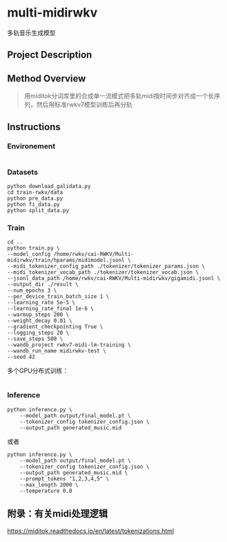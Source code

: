 # multi-midirwkv
多轨音乐生成模型

## Project Description


## Method Overview
> 用miditok分词库里的合成单一流模式把多轨midi按时间步对齐成一个长序列，然后用标准rwkv7模型训练后再分轨

## Instructions

### Environement
```

```
### Datasets
```
python download_galidata.py
cd train-rwkv/data
python pre_data.py
python fi_data.py
python split_data.py
```
### Train
```
cd ..
python train.py \
--model_config /home/rwkv/cai-RWKV/Multi-midirwkv/train/hparams/midimodel.jsonl \
--midi_tokenizer_config_path ./tokenizer/tokenizer_params.json \
--midi_tokenizer_vocab_path ./tokenizer/tokenizer_vocab.json \
--jsonl_data_path /home/rwkv/cai-RWKV/Multi-midirwkv/gigamidi.jsonl \
--output_dir ./result \
--num_epochs 3 \
--per_device_train_batch_size 1 \
--learning_rate 5e-5 \
--learning_rate_final 1e-6 \
--warmup_steps 200 \
--weight_decay 0.01 \
--gradient_checkpointing True \
--logging_steps 20 \
--save_steps 500 \
--wandb_project rwkv7-midi-lm-training \
--wandb_run_name midirwkv-test \
--seed 42
```
多个GPU分布式训练：
```

```
### Inference
```
python inference.py \
    --model_path output/final_model.pt \
    --tokenizer_config tokenizer_config.json \
    --output_path generated_music.mid

```
或者
```
python inference.py \
    --model_path output/final_model.pt \
    --tokenizer_config tokenizer_config.json \
    --output_path generated_music.mid \
    --prompt_tokens "1,2,3,4,5" \
    --max_length 2000 \
    --temperature 0.8

```

## 附录：有关midi处理逻辑
https://miditok.readthedocs.io/en/latest/tokenizations.html
